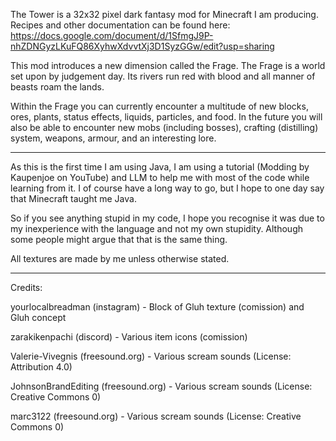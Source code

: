 The Tower is a 32x32 pixel dark fantasy mod for Minecraft I am producing.
Recipes and other documentation can be found here: https://docs.google.com/document/d/1SfmgJ9P-nhZDNGyzLKuFQ86XyhwXdvvtXj3D1SyzGGw/edit?usp=sharing

This mod introduces a new dimension called the Frage. The Frage is a world set upon by 
judgement day. Its rivers run red with blood and all manner of beasts roam the lands. 

Within the Frage you can currently encounter a multitude of new blocks, ores, plants, status effects, liquids, particles,
and food. In the future you will also be able to encounter new mobs (including bosses), crafting (distilling) system, weapons, 
armour, and an interesting lore. 
__________________________________________________________________________________
As this is the first time I am using Java, I am using a tutorial (Modding by Kaupenjoe on YouTube) 
and LLM to help me with most of the code while learning from it.
I of course have a long way to go, but I hope to one day say that Minecraft taught me Java. 

So if you see anything stupid in my code, I hope you recognise it was due to my inexperience with the language and not my own stupidity. Although some people might argue that that is the same thing. 

All textures are made by me unless otherwise stated.

__________________________________________________________________________________
Credits:

yourlocalbreadman (instagram) - Block of Gluh texture (comission) and Gluh concept

zarakikenpachi (discord) - Various item icons (comission)

Valerie-Vivegnis (freesound.org) - Various scream sounds (License: Attribution 4.0)

JohnsonBrandEditing (freesound.org) - Various scream sounds (License: Creative Commons 0)

marc3122 (freesound.org) - Various scream sounds (License: Creative Commons 0)
